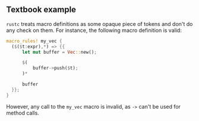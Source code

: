 ## Textbook example

`rustc` treats macro definitions as some opaque piece of tokens and don't do any
check on them. For instance, the following macro definition is valid:

```rust
macro_rules! my_vec {
  ($($t:expr),*) => {{
      let mut buffer = Vec::new();

      $(
          buffer->push($t);
      )*

      buffer
  }};
}
```

However, any call to the `my_vec` macro is invalid, as `->` can't be used for
method calls.
